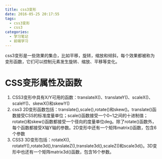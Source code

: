 ```yaml
---
title: css3变形
date: 2016-05-25 20:17:55
tags:
  - css3变形
  - css3
categories:
  - 学习笔记
  - 前端学习
---
```

css3变形是一些效果的集合，比如平移，旋转，缩放和倾斜，每个效果都被称为变形函数，它们可以控制元素发生旋转、缩放、平移等变化。
# CSS变形属性及函数
1. CSS3变形中具有X/Y可用的函数：translateX()、translateY()、scaleX()、scaleY()、skewX()和skewY()
2. css3 2D变形函数包括：translate(),scale(),rotate()和skew()。translate()函数接受CSS的标准度量单位；scale()函数接受一个0~1之间的十进制值；rotate()和skew()函数都接受一个径向的度量单位deg。除了rotate()函数外，每个函数都接受X轴Y轴的参数。2D变形中还有一个矩阵matrix()函数，包含6个参数
3. CSS3 3D变形包括：rotateX(), rotateY(),rotate3d(),translateZ(),translate3d(),scaleZ()和scale3d()。3D变形中也还有一个矩阵matrix3d()函数，包含16个参数。
